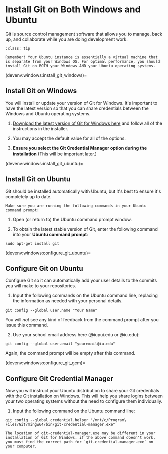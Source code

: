 # Install Git on Both Windows and Ubuntu

Git is source control management software that allows you to manage, back up, and collaborate while you are doing development work. 

`````{admonition} Pro Tip!
:class: tip

Remember! Your Ubuntu instance is essentially a virtual machine that is separate from your Windows OS. For optimal performance, you should install Git on BOTH your Windows AND your Ubuntu operating systems.
`````

(devenv:windows:install_git_windows)=
## Install Git on Windows

You will install or update your version of Git for Windows. It's important to have the latest version so that you can share credentials between the Windows and Ubuntu operating systems.

1. [Download the latest version of Git for Windows here](https://gitforwindows.org/) and follow all of the instructions in the installer.

2. You may accept the default value for all of the options.

3. **Ensure you select the Git Credential Manager option during the installation** (This will be important later.)

(devenv:windows:install_git_ubuntu)=
## Install Git on Ubuntu

Git should be installed automatically with Ubuntu, but it's best to ensure it's completely up to date.

```{important}
Make sure you are running the following commands in your Ubuntu command prompt!
```

1. Open (or return to) the Ubuntu command prompt window.

2. To obtain the latest stable version of Git, enter the following command into your **Ubuntu command prompt**:

```
sudo apt-get install git
```

(devenv:windows:configure_git_ubuntu)=
## Configure Git on Ubuntu

Configure Git so it can automatically add your user details to the commits you will make to your repositories. 

1. Input the following commands on the Ubuntu command line, replacing the information as needed with your personal details.

```
git config --global user.name "Your Name"
```

You will *not* see any kind of feedback from the command prompt after you issue this command.

2. Use your school email address here (@iupui.edu or @iu.edu):

```
git config --global user.email "youremail@iu.edu"
```

Again, the command prompt will be empty after this command.

(devenv:windows:configure_git_gcm)=
## Configure Git Credential Manager

Now you will instruct your Ubuntu distribution to share your Git credentials with the Git installation on Windows. This will help you share logins between your two operating systems without the need to configure them individually.

1. Input the following command on the Ubuntu command line:

```
git config --global credential.helper "/mnt/c/Program\ Files/Git/mingw64/bin/git-credential-manager.exe"
```

```{note}
The location of git-credential-manager.exe may be different in your installation of Git for Windows. if the above command doesn't work, you must find the correct path for `git-credential-manager.exe` on your computer.
```
